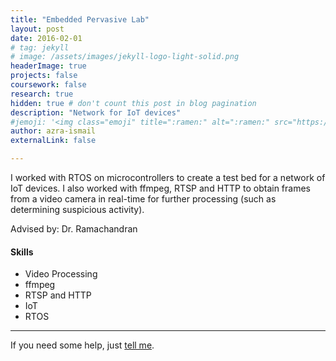 ```yaml
---
title: "Embedded Pervasive Lab"
layout: post
date: 2016-02-01
# tag: jekyll
# image: /assets/images/jekyll-logo-light-solid.png
headerImage: true
projects: false
coursework: false
research: true
hidden: true # don't count this post in blog pagination
description: "Network for IoT devices"
#jemoji: '<img class="emoji" title=":ramen:" alt=":ramen:" src="https://assets.github.com/images/icons/emoji/unicode/1f35c.png" height="20" width="20" align="absmiddle">'
author: azra-ismail
externalLink: false

---
```


I worked with RTOS on microcontrollers to create a test bed for a network of IoT devices. I also worked with ffmpeg, RTSP and HTTP to obtain frames from a video camera in real-time for further processing (such as determining suspicious activity).

Advised by: Dr. Ramachandran

#### Skills

- Video Processing
- ffmpeg
- RTSP and HTTP
- IoT
- RTOS

---

If you need some help, just [tell me](http://github.com/aismail1997/aismail1997.github.io/issues).
